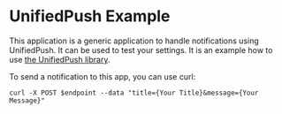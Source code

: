# UnifiedPush Example

This application is a generic application to handle notifications using UnifiedPush. It can be used to test your settings. It is an example how to use [the UnifiedPush library](https://github.com/UnifiedPush/UP-lib).

To send a notification to this app, you can use curl:
```
curl -X POST $endpoint --data "title={Your Title}&message={Your Message}"
```
